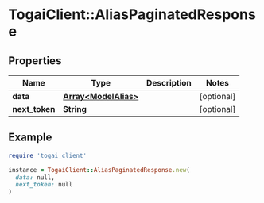 # TogaiClient::AliasPaginatedResponse

## Properties

| Name | Type | Description | Notes |
| ---- | ---- | ----------- | ----- |
| **data** | [**Array&lt;ModelAlias&gt;**](ModelAlias.md) |  | [optional] |
| **next_token** | **String** |  | [optional] |

## Example

```ruby
require 'togai_client'

instance = TogaiClient::AliasPaginatedResponse.new(
  data: null,
  next_token: null
)
```

